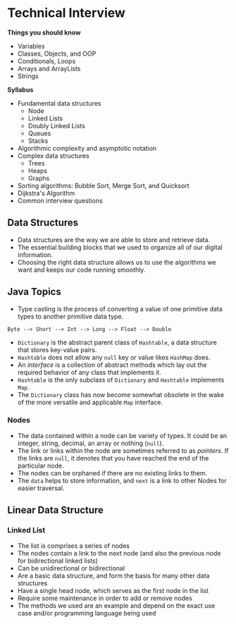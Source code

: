 # Technical Interview
**Things you should know**
- Variables
- Classes, Objects, and OOP
- Conditionals, Loops
- Arrays and ArrayLists
- Strings

**Syllabus**
- Fundamental data structures
    - Node
    - Linked Lists
    - Doubly Linked Lists
    - Queues
    - Stacks
- Algorithmic complexity and asymptotic notation
- Complex data structures
    - Trees
    - Heaps
    - Graphs
- Sorting algorithms: Bubble Sort, Merge Sort, and Quicksort
- Dijkstra's Algorithm
- Common interview questions

## Data Structures
- Data structures are the way we are able to store and retrieve data.
- The essential building blocks that we used to organize all of our digital information.
- Choosing the right data structure allows us to use the algorithms we want and keeps our code running smoothly.

## Java Topics
- Type casting is the process of converting a value of one primitive data types to another primitive data type.
```text
Byte --> Short --> Int --> Long --> Float --> Double
```
- `Dictionary` is the abstract parent class of `Hashtable`, a data structure that stores key-value pairs.
- `Hashtable` does not allow any `null` key or value likes `HashMap` does.
- An _interface_ is a collection of abstract methods which lay out the required behavior of any class that implements it.
- `Hashtable` is the only subclass of `Dictionary` and `Hashtable` implements `Map`.
- The `Dictionary` class has now become somewhat obsolete in the wake of the more versatile and applicable `Map` interface.
### Nodes
- The data contained within a node can be variety of types. It could be an integer, string, decimal, an array or nothing (`null`).
- The link or links within the node are sometimes referred to as _pointers_. If the links are `null`, it denotes that you have reached the end of the particular node.
- The nodes can be orphaned if there are no existing links to them.
- The `data` helps to store information, and `next` is a link to other Nodes for easier traversal.

## Linear Data Structure
### Linked List
- The list is comprises a series of nodes
- The nodes contain a link to the next node (and also the previous node for bidirectional linked lists)
- Can be unidirectional or bidirectional
- Are a basic data structure, and form the basis for many other data structures
- Have a single head node, which serves as the first node in the list
- Require some maintenance in order to add or remove nodes
- The methods we used are an example and depend on the exact use case and/or programming language being used